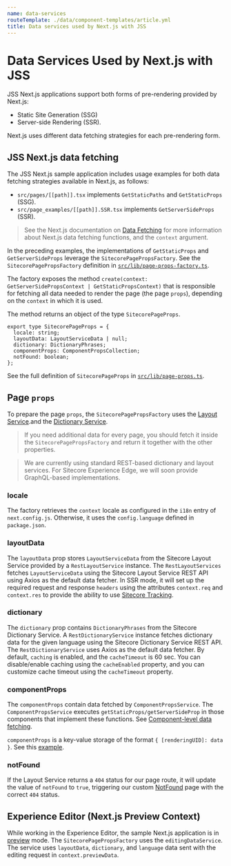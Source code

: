 ```yaml
---
name: data-services
routeTemplate: ./data/component-templates/article.yml
title: Data services used by Next.js with JSS
---
```


# Data Services Used by Next.js with JSS

JSS Next.js applications support both forms of pre-rendering provided by Next.js: 

* Static Site Generation (SSG)
* Server-side Rendering (SSR). 

Next.js uses different data fetching strategies for each pre-rendering form. 

## JSS Next.js data fetching

The JSS Next.js sample application includes usage examples for both data fetching strategies available in Next.js, as follows: 

* `src/pages/[[path]].tsx` implements `GetStaticPaths` and `GetStaticProps` (SSG).
* `src/page_examples/[[path]].SSR.tsx` implements `GetServerSideProps` (SSR).

>  See the Next.js documentation on [Data Fetching](https://nextjs.org/docs/basic-features/data-fetching) for more information about Next.js data fetching functions, and the `context` argument.

In the preceding examples, the implementations of `GetStaticProps`  and   `GetServerSideProps` leverage the `SitecorePagePropsFactory`. See the `SitecorePagePropsFactory` definition in [`src/lib/page-props-factory.ts`](https://github.com/Sitecore/jss/blob/master/samples/nextjs/src/lib/page-props.ts).

The factory exposes the method  `create(context: GetServerSidePropsContext | GetStaticPropsContext)` that is responsible for fetching all data needed to render the page (the page `props`), depending on the `context` in which it is used. 

The method returns an object of the type `SitecorePageProps`.

```tsx
export type SitecorePageProps = {
  locale: string;
  layoutData: LayoutServiceData | null;
  dictionary: DictionaryPhrases;
  componentProps: ComponentPropsCollection;
  notFound: boolean;
};
```

 See the full definition of `SitecorePageProps` in [`src/lib/page-props.ts`](https://github.com/Sitecore/jss/blob/master/samples/nextjs/src/lib/page-props.ts).

## Page `props`

To prepare the page `props`, the `SitecorePagePropsFactory` uses the [Layout Service](/docs/fundamentals/services/layout-service).and the [Dictionary Service](/docs/fundamentals/services/dictionary-service). 

> If you need additional data for every page, you should fetch it inside the `SitecorePagePropsFactory` and return it together with the other properties.

> We are currently using standard REST-based dictionary and layout services. For Sitecore Experience Edge, we will soon provide GraphQL-based implementations.

### locale

The factory retrieves the `context` locale as configured in the `i18n` entry of `next.config.js`. Otherwise, it uses the  `config.language` defined in `package.json`.

### layoutData

The `layoutData` prop stores `LayoutServiceData` from the Sitecore Layout Service provided by a `RestLayoutService` instance. The `RestLayoutServices` fetches `LayoutServiceData` using the Sitecore Layout Service REST API using Axios as the default data fetcher. In SSR mode, it will set up the required request and response `headers` using the attributes `context.req` and `context.res` to provide the ability to use [Sitecore Tracking](/docs/fundamentals/services/tracking#jss-tracking).

### dictionary

The `dictionary` prop contains `DictionaryPhrases` from the Sitecore Dictionary Service. A `RestDictionaryService` instance fetches dictionary data for the given language using the Sitecore Dictionary Service REST API. The `RestDictionaryService` uses Axios as the default data fetcher. By default, `caching` is enabled, and the `cacheTimeout` is 60 sec. You can disable/enable caching using the `cacheEnabled` property, and you can customize cache timeout using the `cacheTimeout` property.

### componentProps

The `componentProps` contain data fetched by `ComponentPropsService`. The `ComponentPropsService` executes `getStaticProps/getServerSideProp` in those components that implement these functions. See [Component-level data fetching](../component-level-data-fetching/en.md). 

`componentProps` is a key-value storage of the format `{ [renderingUID]: data }`. See this [example](https://github.com/Sitecore/jss/blob/master/samples/nextjs/src/components/graphql/GraphQL-ConnectedDemo.tsx).

### notFound

If the Layout Service returns a `404` status for our page route, it will update the value of `notFound` to `true`, triggering our custom [NotFound](https://github.com/Sitecore/jss/blob/master/samples/nextjs/src/components/NotFound.tsx) page with the correct `404` status. 

## Experience Editor (Next.js Preview Context)

While working in the Experience Editor, the sample Next.js application is in [preview](https://nextjs.org/docs/advanced-features/preview-mode)  mode. The `SitecorePagePropsFactory` uses the `editingDataService`. The service uses `layoutData`,  `dictionary`, and `language` data sent with the editing request in `context.previewData`.
